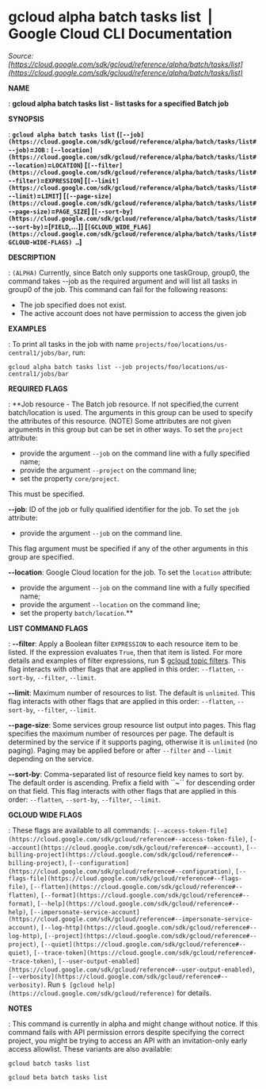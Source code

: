 # gcloud alpha batch tasks list  |  Google Cloud CLI Documentation

*Source: [https://cloud.google.com/sdk/gcloud/reference/alpha/batch/tasks/list](https://cloud.google.com/sdk/gcloud/reference/alpha/batch/tasks/list)*

**NAME**

: **gcloud alpha batch tasks list - list tasks for a specified Batch job**

**SYNOPSIS**

: **`gcloud alpha batch tasks list` (`[--job](https://cloud.google.com/sdk/gcloud/reference/alpha/batch/tasks/list#--job)`=`JOB` : `[--location](https://cloud.google.com/sdk/gcloud/reference/alpha/batch/tasks/list#--location)`=`LOCATION`) [`[--filter](https://cloud.google.com/sdk/gcloud/reference/alpha/batch/tasks/list#--filter)`=`EXPRESSION`] [`[--limit](https://cloud.google.com/sdk/gcloud/reference/alpha/batch/tasks/list#--limit)`=`LIMIT`] [`[--page-size](https://cloud.google.com/sdk/gcloud/reference/alpha/batch/tasks/list#--page-size)`=`PAGE_SIZE`] [`[--sort-by](https://cloud.google.com/sdk/gcloud/reference/alpha/batch/tasks/list#--sort-by)`=[`FIELD`,…]] [`[GCLOUD_WIDE_FLAG](https://cloud.google.com/sdk/gcloud/reference/alpha/batch/tasks/list#GCLOUD-WIDE-FLAGS) …`]**

**DESCRIPTION**

: `(ALPHA)` Currently, since Batch only supports one taskGroup, group0,
the command takes --job as the required argument and will list all tasks in
group0 of the job.
This command can fail for the following reasons:

- The job specified does not exist.
- The active account does not have permission to access the given job

**EXAMPLES**

: To print all tasks in the job with name
`projects/foo/locations/us-central1/jobs/bar`, run:

```
gcloud alpha batch tasks list --job projects/foo/locations/us-central1/jobs/bar
```

**REQUIRED FLAGS**

: **Job resource - The Batch job resource. If not specified,the current
batch/location is used. The arguments in this group can be used to specify the
attributes of this resource. (NOTE) Some attributes are not given arguments in
this group but can be set in other ways.
To set the `project` attribute:

- provide the argument `--job` on the command line with a fully
specified name;
- provide the argument `--project` on the command line;
- set the property `core/project`.

This must be specified.

**--job**:
ID of the job or fully qualified identifier for the job.
To set the `job` attribute:

- provide the argument `--job` on the command line.

This flag argument must be specified if any of the other arguments in this group
are specified.

**--location**:
Google Cloud location for the job.
To set the `location` attribute:

- provide the argument `--job` on the command line with a fully
specified name;
- provide the argument `--location` on the command line;
- set the property `batch/location`.**

**LIST COMMAND FLAGS**

: **--filter**:
Apply a Boolean filter `EXPRESSION` to each resource item
to be listed. If the expression evaluates `True`, then that item is
listed. For more details and examples of filter expressions, run $ [gcloud topic filters](https://cloud.google.com/sdk/gcloud/reference/topic/filters). This flag
interacts with other flags that are applied in this order:
`--flatten`, `--sort-by`, `--filter`,
`--limit`.

**--limit**:
Maximum number of resources to list. The default is `unlimited`. This
flag interacts with other flags that are applied in this order:
`--flatten`, `--sort-by`, `--filter`,
`--limit`.

**--page-size**:
Some services group resource list output into pages. This flag specifies the
maximum number of resources per page. The default is determined by the service
if it supports paging, otherwise it is `unlimited` (no paging).
Paging may be applied before or after `--filter` and
`--limit` depending on the service.

**--sort-by**:
Comma-separated list of resource field key names to sort by. The default order
is ascending. Prefix a field with ``~´´ for descending order on that
field. This flag interacts with other flags that are applied in this order:
`--flatten`, `--sort-by`, `--filter`,
`--limit`.

**GCLOUD WIDE FLAGS**

: These flags are available to all commands: `[--access-token-file](https://cloud.google.com/sdk/gcloud/reference#--access-token-file)`,
`[--account](https://cloud.google.com/sdk/gcloud/reference#--account)`, `[--billing-project](https://cloud.google.com/sdk/gcloud/reference#--billing-project)`,
`[--configuration](https://cloud.google.com/sdk/gcloud/reference#--configuration)`,
`[--flags-file](https://cloud.google.com/sdk/gcloud/reference#--flags-file)`,
`[--flatten](https://cloud.google.com/sdk/gcloud/reference#--flatten)`, `[--format](https://cloud.google.com/sdk/gcloud/reference#--format)`, `[--help](https://cloud.google.com/sdk/gcloud/reference#--help)`, `[--impersonate-service-account](https://cloud.google.com/sdk/gcloud/reference#--impersonate-service-account)`,
`[--log-http](https://cloud.google.com/sdk/gcloud/reference#--log-http)`,
`[--project](https://cloud.google.com/sdk/gcloud/reference#--project)`, `[--quiet](https://cloud.google.com/sdk/gcloud/reference#--quiet)`, `[--trace-token](https://cloud.google.com/sdk/gcloud/reference#--trace-token)`, `[--user-output-enabled](https://cloud.google.com/sdk/gcloud/reference#--user-output-enabled)`,
`[--verbosity](https://cloud.google.com/sdk/gcloud/reference#--verbosity)`.
Run `$ [gcloud help](https://cloud.google.com/sdk/gcloud/reference)` for details.

**NOTES**

: This command is currently in alpha and might change without notice. If this
command fails with API permission errors despite specifying the correct project,
you might be trying to access an API with an invitation-only early access
allowlist. These variants are also available:

```
gcloud batch tasks list
```

```
gcloud beta batch tasks list
```